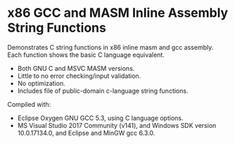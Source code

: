 # x86 GCC and MASM Inline Assembly String Functions

Demonstrates C string functions in x86 inline masm and gcc assembly. Each function shows the basic C language equivalent.

* Both GNU C and MSVC MASM versions.
* Little to no error checking/input validation.
* No optimization.
* Includes file of public-domain c-language string functions.

Compiled with:
* Eclipse Oxygen GNU GCC 5.3, using C language options.
* MS Visual Studio 2017 Community (v141), and Windows SDK version 10.0.17134.0, and Eclipse and MinGW gcc 6.3.0.

